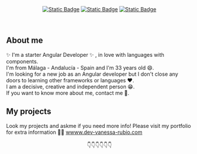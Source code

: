 
<div align="center">
  <a href="mailto:dev.vanessa.rubio@gmail.com">
  <img alt="Static Badge" src="https://img.shields.io/badge/build-%20-brightgreen?style=plastic&logo=Gmail&logoColor=red&logoSize=auto&label=dev-vanessa-rubio&labelColor=white&color=red&cacheSeconds=3600&link=dev-vanessa- rubio%40gmail.com"></a>
<a href="https://www.linkedin.com/in/vanessa-rubio-sanchez-285534181/"><img alt="Static Badge" src="https://img.shields.io/badge/build-%20-brightgreen?style=plastic&logo=Linkedin&logoColor=blue&logoSize=auto&label=vanessa-rubio-sanchez&labelColor=white&color=blue&cacheSeconds=3600&link=https%3A%2F%2Fwww.linkedin.com%2Fin%2Fvanessa-rubio-sanchez-285534181%2F"></a>
  <a href="https://www.dev-vanessa-rubio.com">
<img alt="Static Badge" src="https://img.shields.io/badge/build-%20-brightgreen?style=plastic&logo=Angular&logoColor=red&logoSize=auto&label=dev-vanessa-rubio&labelColor=white&color=red&cacheSeconds=3600&link=www.dev-vanessa-rubio.com"></a>
</div>
<br><br>
<h2>About me</h2>
<div class="about-me"> ✨ I'm a starter Angular Developer ✨ , in love with languages with components. <br>I'm from Málaga - Andalucía - Spain and I'm 33 years old 😄.<br>I'm looking for a new job as an Angular developer but I don't close any doors to learning other frameworks or languages ❤.<br> I am a decisive, creative and independent person 😁.  <br>If you want to know more about me, contact me 🤗. </div>
<h2>My projects</h2>
Look my projects and askme if you need more info! Please visit my portfolio for extra information 💁‍♀️ <a href="wwww.dev-vanessa-rubio.com">wwww.dev-vanessa-rubio.com </a><br><br>
<div align="center">👇👇👇👇👇👇</div>
<!--
**vanemp21/vanemp21** is a ✨ _special_ ✨ repository because its `README.md` (this file) appears on your GitHub profile.

Here are some ideas to get you started:

- 🔭 I’m currently working on ...
- 🌱 I’m currently learning ...
- 👯 I’m looking to collaborate on ...
- 🤔 I’m looking for help with ...
- 💬 Ask me about ...
- 📫 How to reach me: ...
- 😄 Pronouns: ...
- ⚡ Fun fact: ...
-->
